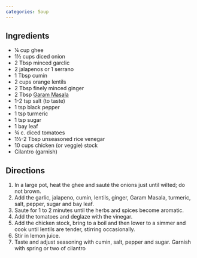 ```yaml
---
categories: Soup
---
```


## Ingredients
	
- &frac14; cup ghee
- 1&frac12; cups diced onion
- 2 Tbsp minced garclic
- 2 jalapenos or 1 serrano
- 1 Tbsp cumin
- 2 cups orange lentils
- 2 Tbsp finely minced ginger
- 2 Tbsp [Garam Masala](../garam-masala/)
- 1-2 tsp salt (to taste)
- 1 tsp black pepper
- 1 tsp turmeric
- 1 tsp sugar
- 1 bay leaf
- &frac34; c. diced tomatoes
- 1&frac12;-2 Tbsp unseasoned rice venegar
- 10 cups chicken (or veggie) stock
- Cilantro (garnish)

## Directions

1. In a large pot, heat the ghee and saut&#0233; the onions just until wilted; do not brown.
2. Add the garlic, jalapeno, cumin, lentils, ginger, Garam Masala, turmeric, salt, pepper, sugar and bay leaf.
3. Saute for 1 to 2 minutes until the herbs and spices become aromatic.
4. Add the tomatoes and deglaze with the vinegar.
5. Add the chicken stock, bring to a boil and then lower to a simmer and cook until lentils are tender, stirring occasionally.
6. Stir in lemon juice.
7. Taste and adjust seasoning with cumin, salt, pepper and sugar. Garnish with spring or two of cilantro